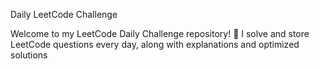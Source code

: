 Daily LeetCode Challenge

Welcome to my LeetCode Daily Challenge repository! 🚀
I solve and store LeetCode questions every day, along with explanations and optimized solutions
